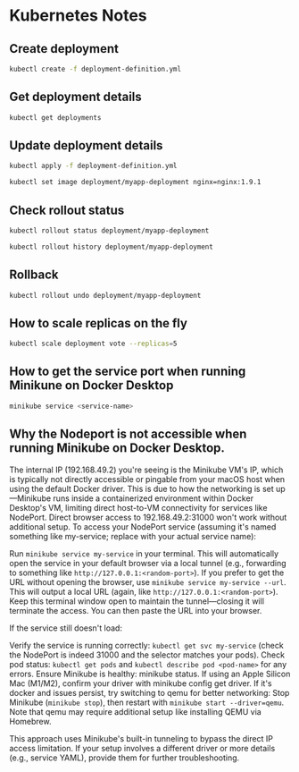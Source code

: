 # Kubernetes Notes

## Create deployment
```bash
kubectl create -f deployment-definition.yml
```

## Get deployment details
```bash
kubectl get deployments
```

## Update deployment details 
```bash
kubectl apply -f deployment-definition.yml

kubectl set image deployment/myapp-deployment nginx=nginx:1.9.1 
```

## Check rollout status 
```bash
kubectl rollout status deployment/myapp-deployment 

kubectl rollout history deployment/myapp-deployment 
```

## Rollback 
```bash
kubectl rollout undo deployment/myapp-deployment
```

## How to scale replicas on the fly 
```bash
kubectl scale deployment vote --replicas=5
```


## How to get the service port when running Minikune on Docker Desktop
```bash
minikube service <service-name>
```

## Why the Nodeport is not accessible when running Minikube on Docker Desktop.
The internal IP (192.168.49.2) you're seeing is the Minikube VM's IP, which is typically not directly accessible or pingable from your macOS host when using the default Docker driver. This is due to how the networking is set up—Minikube runs inside a containerized environment within Docker Desktop's VM, limiting direct host-to-VM connectivity for services like NodePort. Direct browser access to 192.168.49.2:31000 won't work without additional setup.
To access your NodePort service (assuming it's named something like my-service; replace with your actual service name):

Run `minikube service my-service` in your terminal. This will automatically open the service in your default browser via a local tunnel (e.g., forwarding to something like `http://127.0.0.1:<random-port>`).
If you prefer to get the URL without opening the browser, use `minikube service my-service --url`. This will output a local URL (again, like `http://127.0.0.1:<random-port>`). Keep this terminal window open to maintain the tunnel—closing it will terminate the access. You can then paste the URL into your browser.

If the service still doesn't load:

Verify the service is running correctly: `kubectl get svc my-service` (check the NodePort is indeed 31000 and the selector matches your pods).
Check pod status: `kubectl get pods` and `kubectl describe pod <pod-name>` for any errors.
Ensure Minikube is healthy: minikube status.
If using an Apple Silicon Mac (M1/M2), confirm your driver with minikube config get driver. If it's docker and issues persist, try switching to qemu for better networking: Stop Minikube (`minikube stop`), then restart with `minikube start --driver=qemu`. Note that qemu may require additional setup like installing QEMU via Homebrew.

This approach uses Minikube's built-in tunneling to bypass the direct IP access limitation. If your setup involves a different driver or more details (e.g., service YAML), provide them for further troubleshooting.



